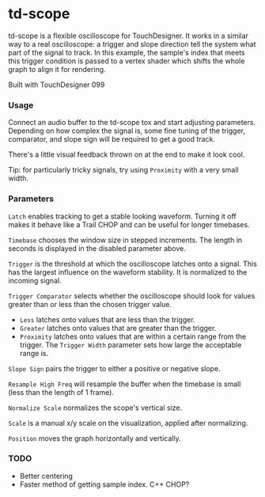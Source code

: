 # td-scope

td-scope is a flexible oscilloscope for TouchDesigner. It works in a similar way to a real oscilloscope: a trigger and slope direction tell the system what part of the signal to track. In this example, the sample's index that meets this trigger condition is passed to a vertex shader which shifts the whole graph to align it for rendering.

Built with TouchDesigner 099

### Usage

Connect an audio buffer to the td-scope tox and start adjusting parameters. Depending on how complex the signal is, some fine tuning of the trigger, comparator, and slope sign will be required to get a good track.

There's a little visual feedback thrown on at the end to make it look cool.

Tip: for particularly tricky signals, try using `Proximity` with a very small width.

### Parameters

`Latch` enables tracking to get a stable looking waveform. Turning it off makes it behave like a Trail CHOP and can be useful for longer timebases.

`Timebase` chooses the window size in stepped increments. The length in seconds is displayed in the disabled parameter above.

`Trigger` is the threshold at which the oscilloscope latches onto a signal. This has the largest influence on the waveform stability. It is normalized to the incoming signal. 

`Trigger Comparator` selects whether the oscilloscope should look for values greater than or less than the chosen trigger value. 
    
* `Less` latches onto values that are less than the trigger.   
* `Greater` latches onto values that are greater than the trigger.
* `Proximity` latches onto values that are within a certain range from the trigger. The `Trigger Width` parameter sets how large the acceptable range is.

`Slope Sign` pairs the trigger to either a positive or negative slope.

`Resample High Freq` will resample the buffer when the timebase is small (less than the length of 1 frame).

`Normalize Scale` normalizes the scope's vertical size.

`Scale` is a manual x/y scale on the visualization, applied after normalizing.

`Position` moves the graph horizontally and vertically.

### TODO

* Better centering
* Faster method of getting sample index. C++ CHOP?